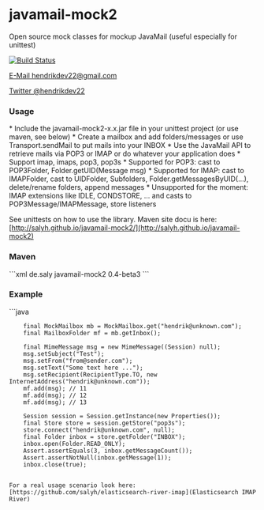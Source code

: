 javamail-mock2
==============

Open source mock classes for mockup JavaMail (useful especially for unittest)

[![Build Status](https://travis-ci.org/salyh/javamail-mock2.svg?branch=v0.4-beta1)](https://travis-ci.org/salyh/javamail-mock2)

<a href="mailto:hendrikdev22@gmail.com">E-Mail hendrikdev22@gmail.com</a><p>
<a href="https://twitter.com/hendrikdev22">Twitter @hendrikdev22</a>

<h3>Usage</h3>
* Include the javamail-mock2-x.x.jar file in your unittest project (or use maven, see below)
* Create a mailbox and add folders/messages or use Transport.sendMail to put mails into your INBOX
* Use the JavaMail API to retrieve mails via POP3 or IMAP or do whatever your application does
* Support imap, imaps, pop3, pop3s
* Supported for POP3: cast to POP3Folder, Folder.getUID(Message msg)
* Supported for IMAP: cast to IMAPFolder, cast to UIDFolder, Subfolders, Folder.getMessagesByUID(...), delete/rename folders, append messages
* Unsupported for the moment: IMAP extensions like IDLE, CONDSTORE, ... and casts to POP3Message/IMAPMessage, store listeners

See unittests on how to use the library.
Maven site docu is here: [http://salyh.github.io/javamail-mock2/](http://salyh.github.io/javamail-mock2)

<h3>Maven</h3>
```xml
	<dependency>
		<groupId>de.saly</groupId>
		<artifactId>javamail-mock2</artifactId>
		<version>0.4-beta3</version>
	</dependency>
```

<h3>Example</h3>
```java

		final MockMailbox mb = MockMailbox.get("hendrik@unknown.com");
        final MailboxFolder mf = mb.getInbox();

        final MimeMessage msg = new MimeMessage((Session) null);
        msg.setSubject("Test");
        msg.setFrom("from@sender.com");
        msg.setText("Some text here ...");
        msg.setRecipient(RecipientType.TO, new InternetAddress("hendrik@unknown.com"));
        mf.add(msg); // 11
        mf.add(msg); // 12
        mf.add(msg); // 13

		Session session = Session.getInstance(new Properties());
        final Store store = session.getStore("pop3s");
        store.connect("hendrik@unknown.com", null);
        final Folder inbox = store.getFolder("INBOX");
        inbox.open(Folder.READ_ONLY);
        Assert.assertEquals(3, inbox.getMessageCount());
        Assert.assertNotNull(inbox.getMessage(1));
        inbox.close(true);
```

For a real usage scenario look here: [https://github.com/salyh/elasticsearch-river-imap](Elasticsearch IMAP River)
